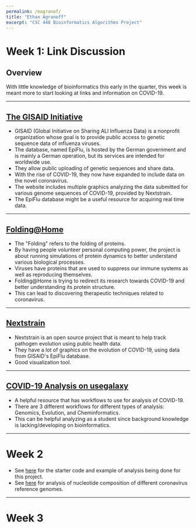 ```yaml
---
permalink: /eagranof/
title: "Ethan Agranoff"
excerpt: "CSC 448 Bioinformatics Algorithms Project"
---
```


# Week 1: Link Discussion

## Overview
With little knowledge of bioinformatics this early in the quarter, this week is meant more to start looking at links and information on COVID-19.

---

## [The GISAID Initiative](https://www.gisaid.org/)
* GISAID (Global Initiative on Sharing ALl Influenza Data) is a nonprofit organization whose goal is to provide public access to genetic sequence data of influenza viruses.
* The database, named EpiFlu, is hosted by the German government and is mainly a German operation, but its services are intended for worldwide use.
* They allow public uploading of genetic sequences and share data.
* With the rise of COVID-19, they now have expanded to include data on the novel coronavirus.
* The website includes multiple graphics analyzing the data submitted for various genome sequences of COVID-19, provided by Nextstrain.
* The EpiFlu database might be a useful resource for acquiring real time data.

---

## [Folding@Home](https://foldingathome.org/)
* The "Folding" refers to the folding of proteins.
* By having people volunteer personal computing power, the project is about running simulations of protein dynamics to better understand various biological processes.
* Viruses have proteins that are used to suppress our immune systems as well as reproducing themselves.
* Folding@Home is trying to redirect its research towards COVID-19 and better understanding its protein structure.
* This can lead to discovering therapeutic techniques related to coronavirus.

---

## [Nextstrain](https://nextstrain.org/ncov/global)
* Nextstrain is an open source project that is meant to help track pathogen evolution using public health data.
* They have a lot of graphics on the evolution of COVID-19, using data from GISAID's EpiFlu database.
* Good visualization tool.

---

## [COVID-19 Analysis on usegalaxy](https://covid19.galaxyproject.org/)
* A helpful resource that has workflows to use for analysis of COVID-19.
* There are 3 different workflows for different types of analysis: Genomics, Evolution, and Cheminformatics.
* This can be helpful analyzing as a student since background knowledge is lacking/developing on bioinformatics.

---

# Week 2

* See [here](https://nbviewer.jupyter.org/github/ethana1234/CSC448-work/blob/master/project/exampleTree.ipynb) for the starter code and example of analysis being done for this project.
* See [here](https://nbviewer.jupyter.org/github/ethana1234/CSC448-work/blob/master/project/trimercomp.ipynb) for analysis of nucleotide composition of different coronavirus reference genomes.

---

# Week 3